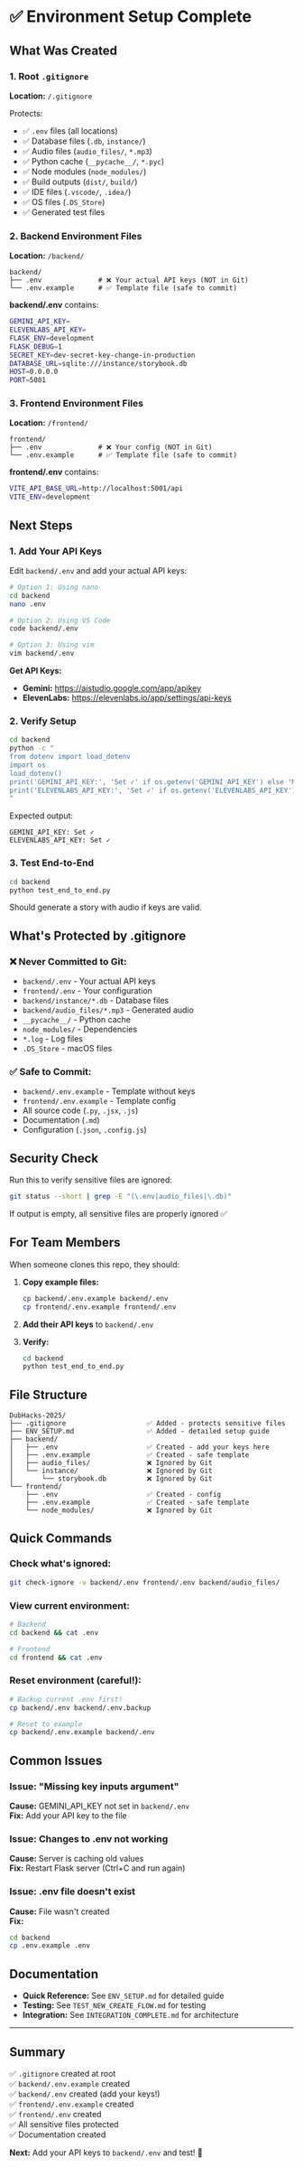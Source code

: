 # ✅ Environment Setup Complete

## What Was Created

### 1. Root `.gitignore`
**Location:** `/.gitignore`

Protects:
- ✅ `.env` files (all locations)
- ✅ Database files (`.db`, `instance/`)
- ✅ Audio files (`audio_files/`, `*.mp3`)
- ✅ Python cache (`__pycache__/`, `*.pyc`)
- ✅ Node modules (`node_modules/`)
- ✅ Build outputs (`dist/`, `build/`)
- ✅ IDE files (`.vscode/`, `.idea/`)
- ✅ OS files (`.DS_Store`)
- ✅ Generated test files

### 2. Backend Environment Files
**Location:** `/backend/`

```
backend/
├── .env              # ❌ Your actual API keys (NOT in Git)
└── .env.example      # ✅ Template file (safe to commit)
```

**backend/.env** contains:
```bash
GEMINI_API_KEY=
ELEVENLABS_API_KEY=
FLASK_ENV=development
FLASK_DEBUG=1
SECRET_KEY=dev-secret-key-change-in-production
DATABASE_URL=sqlite:///instance/storybook.db
HOST=0.0.0.0
PORT=5001
```

### 3. Frontend Environment Files
**Location:** `/frontend/`

```
frontend/
├── .env              # ❌ Your config (NOT in Git)
└── .env.example      # ✅ Template file (safe to commit)
```

**frontend/.env** contains:
```bash
VITE_API_BASE_URL=http://localhost:5001/api
VITE_ENV=development
```

## Next Steps

### 1. Add Your API Keys

Edit `backend/.env` and add your actual API keys:

```bash
# Option 1: Using nano
cd backend
nano .env

# Option 2: Using VS Code
code backend/.env

# Option 3: Using vim
vim backend/.env
```

**Get API Keys:**
- **Gemini:** https://aistudio.google.com/app/apikey
- **ElevenLabs:** https://elevenlabs.io/app/settings/api-keys

### 2. Verify Setup

```bash
cd backend
python -c "
from dotenv import load_dotenv
import os
load_dotenv()
print('GEMINI_API_KEY:', 'Set ✓' if os.getenv('GEMINI_API_KEY') else 'Missing ✗')
print('ELEVENLABS_API_KEY:', 'Set ✓' if os.getenv('ELEVENLABS_API_KEY') else 'Missing ✗')
"
```

Expected output:
```
GEMINI_API_KEY: Set ✓
ELEVENLABS_API_KEY: Set ✓
```

### 3. Test End-to-End

```bash
cd backend
python test_end_to_end.py
```

Should generate a story with audio if keys are valid.

## What's Protected by .gitignore

### ❌ Never Committed to Git:
- `backend/.env` - Your actual API keys
- `frontend/.env` - Your configuration
- `backend/instance/*.db` - Database files
- `backend/audio_files/*.mp3` - Generated audio
- `__pycache__/` - Python cache
- `node_modules/` - Dependencies
- `*.log` - Log files
- `.DS_Store` - macOS files

### ✅ Safe to Commit:
- `backend/.env.example` - Template without keys
- `frontend/.env.example` - Template config
- All source code (`.py`, `.jsx`, `.js`)
- Documentation (`.md`)
- Configuration (`.json`, `.config.js`)

## Security Check

Run this to verify sensitive files are ignored:

```bash
git status --short | grep -E "(\.env|audio_files|\.db)"
```

If output is empty, all sensitive files are properly ignored ✅

## For Team Members

When someone clones this repo, they should:

1. **Copy example files:**
   ```bash
   cp backend/.env.example backend/.env
   cp frontend/.env.example frontend/.env
   ```

2. **Add their API keys** to `backend/.env`

3. **Verify:**
   ```bash
   cd backend
   python test_end_to_end.py
   ```

## File Structure

```
DubHacks-2025/
├── .gitignore                    ✅ Added - protects sensitive files
├── ENV_SETUP.md                  ✅ Added - detailed setup guide
├── backend/
│   ├── .env                      ✅ Created - add your keys here
│   ├── .env.example              ✅ Created - safe template
│   ├── audio_files/              ❌ Ignored by Git
│   └── instance/                 ❌ Ignored by Git
│       └── storybook.db          ❌ Ignored by Git
└── frontend/
    ├── .env                      ✅ Created - config
    ├── .env.example              ✅ Created - safe template
    └── node_modules/             ❌ Ignored by Git
```

## Quick Commands

### Check what's ignored:
```bash
git check-ignore -v backend/.env frontend/.env backend/audio_files/
```

### View current environment:
```bash
# Backend
cd backend && cat .env

# Frontend
cd frontend && cat .env
```

### Reset environment (careful!):
```bash
# Backup current .env first!
cp backend/.env backend/.env.backup

# Reset to example
cp backend/.env.example backend/.env
```

## Common Issues

### Issue: "Missing key inputs argument"
**Cause:** GEMINI_API_KEY not set in `backend/.env`  
**Fix:** Add your API key to the file

### Issue: Changes to .env not working
**Cause:** Server is caching old values  
**Fix:** Restart Flask server (Ctrl+C and run again)

### Issue: .env file doesn't exist
**Cause:** File wasn't created  
**Fix:** 
```bash
cd backend
cp .env.example .env
```

## Documentation

- **Quick Reference:** See `ENV_SETUP.md` for detailed guide
- **Testing:** See `TEST_NEW_CREATE_FLOW.md` for testing
- **Integration:** See `INTEGRATION_COMPLETE.md` for architecture

---

## Summary

✅ `.gitignore` created at root  
✅ `backend/.env.example` created  
✅ `backend/.env` created (add your keys!)  
✅ `frontend/.env.example` created  
✅ `frontend/.env` created  
✅ All sensitive files protected  
✅ Documentation created  

**Next:** Add your API keys to `backend/.env` and test! 🔐

